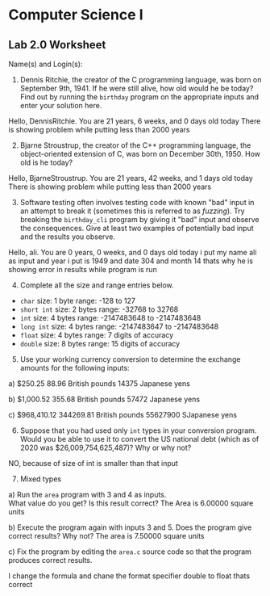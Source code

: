 
# Computer Science I 
## Lab 2.0 Worksheet

Name(s) and Login(s):



1. Dennis Ritchie, the creator of the C programming language,
was born on September 9th, 1941.  If he were still alive,
how old would he be today?  Find out by running the `birthday`
program on the appropriate inputs and enter your solution here.

Hello, DennisRitchie.  You are 21 years, 6 weeks, and 0 days old today There is showing problem while putting less than 2000 years


2. Bjarne Stroustrup, the creator of the C++ programming
language, the object-oriented extension of C, was born on
December 30th, 1950.  How old is he today?

Hello, BjarneStroustrup.  You are 21 years, 42 weeks, and 1 days old today There is showing problem while
putting less than 2000 years

3. Software testing often involves testing code with known
"bad" input in an attempt to break it (sometimes this is
referred to as *fuzzing*).  Try breaking the `birthday_cli`
program by giving it "bad" input and observe the consequences.
Give at least two examples of potentially bad input and the
results you observe.

Hello, ali.  You are 0 years, 0 weeks, and 0 days old today 
i put my name ali as input and year i put is 1949 and date 304 and month 14 thats why he is showing error in results while program is run


4. Complete all the size and range entries below.

* `char`
  size: 1 byte
  range: -128 to 127
* `short int`
  size: 2 bytes
  range: -32768 to 32768
* `int`
  size: 4 bytes
  range: -2147483648 to -2147483648
* `long int`
  size: 4 bytes
  range: -2147483647 to -2147483648
* `float`
  size: 4 bytes
  range: 7 digits of accuracy
* `double`
  size: 8 bytes
  range: 15 digits of accuracy


5. Use your working currency conversion to determine
the exchange amounts for the following inputs:

  a) $250.25
   88.96 British pounds
   14375 Japanese yens

  b) $1,000.52
    355.68 British pounds
    57472 Japanese yens

  c) $968,410.12
    344269.81 British pounds
    55627900 SJapanese yens



6. Suppose that you had used only `int` types
in your conversion program.  Would you be able
to use it to convert the US national debt
(which as of 2020 was \$26,009,754,625,487)?
Why or why not?

NO, because of size of int is smaller than that input



7. Mixed types

a) Run the `area` program with 3 and 4 as inputs.  
What value do you get?  Is this result correct?
   The Area is 6.00000 square units


b) Execute the program again with inputs 3 and 5.
Does the program give correct results?  Why not?
The area is 7.50000 square units


c) Fix the program by editing the `area.c` source
code so that the program produces correct results.

 I change the formula and chane the format specifier double to float thats correct
